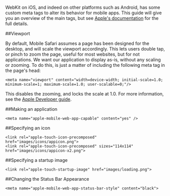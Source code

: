 
WebKit on iOS, and indeed on other platforms such as Android, has some custom meta tags to alter its behavior for mobile apps. This guide will give you an overview of the main tags, but see [Apple's documentation](http://developer.apple.com/library/IOS/#documentation/AppleApplications/Reference/SafariWebContent/Introduction/Introduction.html#//apple_ref/doc/uid/TP40002079-SW1) for the full details.

##Viewport

By default, Mobile Safari assumes a page has been designed for the desktop, and will scale the viewport accordingly. This lets users double tap, or pinch to zoom the page, useful for most websites, but for not applications. We want our application to display as-is, without any scaling or zooming. To do this, is just a matter of including the following meta tag in the page's head:

    <meta name="viewport" content="width=device-width; initial-scale=1.0; minimum-scale=1; maximum-scale=1.0; user-scalable=0;"/>

This disables the zooming, and locks the scale at 1.0. For more information, see the [Apple Developer guide](http://developer.apple.com/library/IOS/#documentation/AppleApplications/Reference/SafariWebContent/UsingtheViewport/UsingtheViewport.html#//apple_ref/doc/uid/TP40006509-SW1). 
        
##Making an application


    <meta name="apple-mobile-web-app-capable" content="yes" />

##Specifying an icon

    <link rel="apple-touch-icon-precomposed" href="images/icons/appicon.png">
    <link rel="apple-touch-icon-precomposed" sizes="114x114" href="images/icons/appicon-x2.png">
    
##Specifying a startup image

    <link rel="apple-touch-startup-image" href="images/loading.png">

##Changing the Status Bar Appearance

    <meta name="apple-mobile-web-app-status-bar-style" content="black">
    